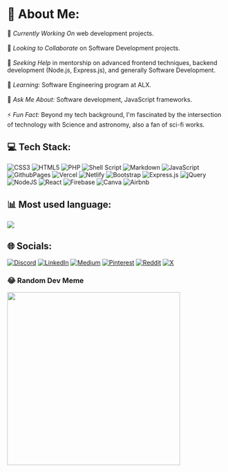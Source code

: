 # 💫 About Me:
🔭 *Currently Working On* web development projects.<br><br>👯 *Looking to Collaborate* on Software Development projects.<br><br>🤝 *Seeking Help* in mentorship on advanced frontend techniques, backend development (Node.js, Express.js), and generally Software Development.<br><br>🌱 *Learning:* Software Engineering program at ALX. <br><br>💬 *Ask Me About:* Software development, JavaScript frameworks. <br><br>⚡ *Fun Fact:* Beyond my tech background, I'm fascinated by the intersection of technology with Science and astronomy, also a fan of sci-fi works.<br>


## 💻 Tech Stack:
![CSS3](https://img.shields.io/badge/css3-%231572B6.svg?style=for-the-badge&logo=css3&logoColor=white) ![HTML5](https://img.shields.io/badge/html5-%23E34F26.svg?style=for-the-badge&logo=html5&logoColor=white) ![PHP](https://img.shields.io/badge/php-%23777BB4.svg?style=for-the-badge&logo=php&logoColor=white) ![Shell Script](https://img.shields.io/badge/shell_script-%23121011.svg?style=for-the-badge&logo=gnu-bash&logoColor=white) ![Markdown](https://img.shields.io/badge/markdown-%23000000.svg?style=for-the-badge&logo=markdown&logoColor=white) ![JavaScript](https://img.shields.io/badge/javascript-%23323330.svg?style=for-the-badge&logo=javascript&logoColor=%23F7DF1E) ![GithubPages](https://img.shields.io/badge/github%20pages-121013?style=for-the-badge&logo=github&logoColor=white) ![Vercel](https://img.shields.io/badge/vercel-%23000000.svg?style=for-the-badge&logo=vercel&logoColor=white) ![Netlify](https://img.shields.io/badge/netlify-%23000000.svg?style=for-the-badge&logo=netlify&logoColor=#00C7B7) ![Bootstrap](https://img.shields.io/badge/bootstrap-%238511FA.svg?style=for-the-badge&logo=bootstrap&logoColor=white) ![Express.js](https://img.shields.io/badge/express.js-%23404d59.svg?style=for-the-badge&logo=express&logoColor=%2361DAFB) ![jQuery](https://img.shields.io/badge/jquery-%230769AD.svg?style=for-the-badge&logo=jquery&logoColor=white) ![NodeJS](https://img.shields.io/badge/node.js-6DA55F?style=for-the-badge&logo=node.js&logoColor=white) ![React](https://img.shields.io/badge/react-%2320232a.svg?style=for-the-badge&logo=react&logoColor=%2361DAFB) ![Firebase](https://img.shields.io/badge/Firebase-039BE5?style=for-the-badge&logo=Firebase&logoColor=white) ![Canva](https://img.shields.io/badge/Canva-%2300C4CC.svg?style=for-the-badge&logo=Canva&logoColor=white) ![Airbnb](https://img.shields.io/badge/Airbnb-%23ff5a5f.svg?style=for-the-badge&logo=Airbnb&logoColor=white)
## 📊 Most used language:
![](https://github-readme-stats.vercel.app/api/top-langs/?username=NatashaMuhanji&theme=dark&hide_border=false&include_all_commits=true&count_private=true&layout=compact)


## 🌐 Socials:
[![Discord](https://img.shields.io/badge/Discord-%237289DA.svg?logo=discord&logoColor=white)](https://discord.gg/https://discord.gg/) [![LinkedIn](https://img.shields.io/badge/LinkedIn-%230077B5.svg?logo=linkedin&logoColor=white)](https://linkedin.com/in/muhanjinatasha) [![Medium](https://img.shields.io/badge/Medium-12100E?logo=medium&logoColor=white)](https://medium.com/@muhanjiavugwi) [![Pinterest](https://img.shields.io/badge/Pinterest-%23E60023.svg?logo=Pinterest&logoColor=white)](https://pinterest.com/muhanjiavugwi) [![Reddit](https://img.shields.io/badge/Reddit-%23FF4500.svg?logo=Reddit&logoColor=white)](https://reddit.com/user/Obviouslyitsnatasha) [![X](https://img.shields.io/badge/X-black.svg?logo=X&logoColor=white)](https://x.com/muhanjinatasha) 

### 😂 Random Dev Meme
<img src='https://randommeme-five.vercel.app/' style="height: 400px;"/>
